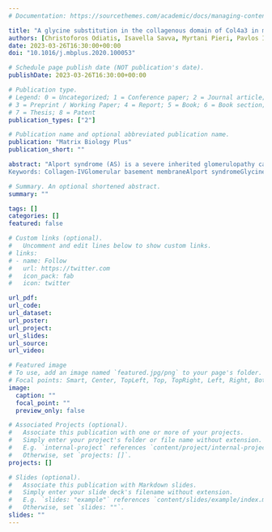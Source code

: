 ```yaml
---
# Documentation: https://sourcethemes.com/academic/docs/managing-content/

title: "A glycine substitution in the collagenous domain of Col4a3 in mice recapitulates late onset Alport syndrome"
authors: [Christoforos Odiatis, Isavella Savva, Myrtani Pieri, Pavlos Ioannou, Petros Petrou, Gregory Papagregoriou, Kyriaki Antoniadou, Neoklis Makrides, Charalambos Stefanou, Danica Galešić Ljubanović, Georgios Nikolaou, Dorin-Bogdan Borza, Kostas Stylianou, Oliver Gross, Constantinos Deltas]
date: 2023-03-26T16:30:00+00:00
doi: "10.1016/j.mbplus.2020.100053"

# Schedule page publish date (NOT publication's date).
publishDate: 2023-03-26T16:30:00+00:00 

# Publication type.
# Legend: 0 = Uncategorized; 1 = Conference paper; 2 = Journal article;
# 3 = Preprint / Working Paper; 4 = Report; 5 = Book; 6 = Book section;
# 7 = Thesis; 8 = Patent
publication_types: ["2"]

# Publication name and optional abbreviated publication name.
publication: "Matrix Biology Plus"
publication_short: ""

abstract: "Alport syndrome (AS) is a severe inherited glomerulopathy caused by mutations in the genes encoding the α-chains of type-IV collagen, the most abundant component of the extracellular glomerular basement membrane (GBM). Currently most AS mouse models are knockout models for one of the collagen-IV genes. In contrast, about half of AS patients have missense mutations, with single aminoacid substitutions of glycine being the most common. The only mouse model for AS with a homozygous knockin missense mutation, Col4a3-p.Gly1332Glu, was partly described before by our group. Here, a detailed in-depth description of the same mouse is presented, along with another compound heterozygous mouse that carries the glycine substitution in trans with a knockout allele. Both mice recapitulate essential features of AS, including shorten lifespan by 30–35%, increased proteinuria, increased serum urea and creatinine, pathognomonic alternate GBM thinning and thickening, and podocyte foot process effacement. Notably, glomeruli and tubuli respond differently to mutant collagen-IV protomers, with reduced expression in tubules but apparently normal in glomeruli. However, equally important is the fact that in the glomeruli the mutant α3-chain as well as the normal α4/α5 chains seem to undergo a cleavage at, or near the point of the mutation, possibly by the metalloproteinase MMP-9, producing a 35 kDa C-terminal fragment. These mouse models represent a good tool for better understanding the spectrum of molecular mechanisms governing collagen-IV nephropathies and could be used for pre-clinical studies aimed at better treatments for AS.
Keywords: Collagen-IVGlomerular basement membraneAlport syndromeGlycine missense mutationKidney diseaseMouse model"

# Summary. An optional shortened abstract.
summary: ""

tags: []
categories: []
featured: false

# Custom links (optional).
#   Uncomment and edit lines below to show custom links.
# links:
# - name: Follow
#   url: https://twitter.com
#   icon_pack: fab
#   icon: twitter

url_pdf:
url_code:
url_dataset:
url_poster:
url_project:
url_slides:
url_source:
url_video:

# Featured image
# To use, add an image named `featured.jpg/png` to your page's folder. 
# Focal points: Smart, Center, TopLeft, Top, TopRight, Left, Right, BottomLeft, Bottom, BottomRight.
image:
  caption: ""
  focal_point: ""
  preview_only: false

# Associated Projects (optional).
#   Associate this publication with one or more of your projects.
#   Simply enter your project's folder or file name without extension.
#   E.g. `internal-project` references `content/project/internal-project/index.md`.
#   Otherwise, set `projects: []`.
projects: []

# Slides (optional).
#   Associate this publication with Markdown slides.
#   Simply enter your slide deck's filename without extension.
#   E.g. `slides: "example"` references `content/slides/example/index.md`.
#   Otherwise, set `slides: ""`.
slides: ""
---
```

